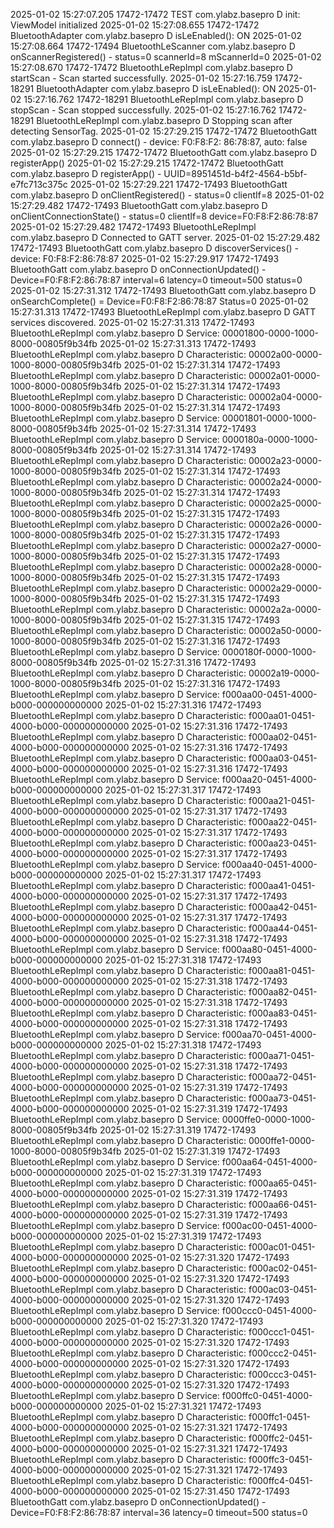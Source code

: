2025-01-02 15:27:07.205 17472-17472 TEST com.ylabz.basepro D init: ViewModel initialized
2025-01-02 15:27:08.655 17472-17472 BluetoothAdapter com.ylabz.basepro D isLeEnabled(): ON
2025-01-02 15:27:08.664 17472-17494 BluetoothLeScanner com.ylabz.basepro D onScannerRegistered() -
status=0 scannerId=8 mScannerId=0
2025-01-02 15:27:08.670 17472-17472 BluetoothLeRepImpl com.ylabz.basepro D startScan - Scan started
successfully.
2025-01-02 15:27:16.759 17472-18291 BluetoothAdapter com.ylabz.basepro D isLeEnabled(): ON
2025-01-02 15:27:16.762 17472-18291 BluetoothLeRepImpl com.ylabz.basepro D stopScan - Scan stopped
successfully.
2025-01-02 15:27:16.762 17472-18291 BluetoothLeRepImpl com.ylabz.basepro D Stopping scan after
detecting SensorTag.
2025-01-02 15:27:29.215 17472-17472 BluetoothGatt com.ylabz.basepro D connect() - device: F0:F8:F2:
86:78:87, auto: false
2025-01-02 15:27:29.215 17472-17472 BluetoothGatt com.ylabz.basepro D registerApp()
2025-01-02 15:27:29.215 17472-17472 BluetoothGatt com.ylabz.basepro D registerApp() -
UUID=8951451d-b4f2-4564-b5bf-e7fc713c375c
2025-01-02 15:27:29.221 17472-17493 BluetoothGatt com.ylabz.basepro D onClientRegistered() -
status=0 clientIf=8
2025-01-02 15:27:29.482 17472-17493 BluetoothGatt com.ylabz.basepro D onClientConnectionState() -
status=0 clientIf=8 device=F0:F8:F2:86:78:87
2025-01-02 15:27:29.482 17472-17493 BluetoothLeRepImpl com.ylabz.basepro D Connected to GATT server.
2025-01-02 15:27:29.482 17472-17493 BluetoothGatt com.ylabz.basepro D discoverServices() - device:
F0:F8:F2:86:78:87
2025-01-02 15:27:29.917 17472-17493 BluetoothGatt com.ylabz.basepro D onConnectionUpdated() -
Device=F0:F8:F2:86:78:87 interval=6 latency=0 timeout=500 status=0
2025-01-02 15:27:31.312 17472-17493 BluetoothGatt com.ylabz.basepro D onSearchComplete() =
Device=F0:F8:F2:86:78:87 Status=0
2025-01-02 15:27:31.313 17472-17493 BluetoothLeRepImpl com.ylabz.basepro D GATT services discovered.
2025-01-02 15:27:31.313 17472-17493 BluetoothLeRepImpl com.ylabz.basepro D Service:
00001800-0000-1000-8000-00805f9b34fb
2025-01-02 15:27:31.313 17472-17493 BluetoothLeRepImpl com.ylabz.basepro D Characteristic:
00002a00-0000-1000-8000-00805f9b34fb
2025-01-02 15:27:31.314 17472-17493 BluetoothLeRepImpl com.ylabz.basepro D Characteristic:
00002a01-0000-1000-8000-00805f9b34fb
2025-01-02 15:27:31.314 17472-17493 BluetoothLeRepImpl com.ylabz.basepro D Characteristic:
00002a04-0000-1000-8000-00805f9b34fb
2025-01-02 15:27:31.314 17472-17493 BluetoothLeRepImpl com.ylabz.basepro D Service:
00001801-0000-1000-8000-00805f9b34fb
2025-01-02 15:27:31.314 17472-17493 BluetoothLeRepImpl com.ylabz.basepro D Service:
0000180a-0000-1000-8000-00805f9b34fb
2025-01-02 15:27:31.314 17472-17493 BluetoothLeRepImpl com.ylabz.basepro D Characteristic:
00002a23-0000-1000-8000-00805f9b34fb
2025-01-02 15:27:31.314 17472-17493 BluetoothLeRepImpl com.ylabz.basepro D Characteristic:
00002a24-0000-1000-8000-00805f9b34fb
2025-01-02 15:27:31.314 17472-17493 BluetoothLeRepImpl com.ylabz.basepro D Characteristic:
00002a25-0000-1000-8000-00805f9b34fb
2025-01-02 15:27:31.315 17472-17493 BluetoothLeRepImpl com.ylabz.basepro D Characteristic:
00002a26-0000-1000-8000-00805f9b34fb
2025-01-02 15:27:31.315 17472-17493 BluetoothLeRepImpl com.ylabz.basepro D Characteristic:
00002a27-0000-1000-8000-00805f9b34fb
2025-01-02 15:27:31.315 17472-17493 BluetoothLeRepImpl com.ylabz.basepro D Characteristic:
00002a28-0000-1000-8000-00805f9b34fb
2025-01-02 15:27:31.315 17472-17493 BluetoothLeRepImpl com.ylabz.basepro D Characteristic:
00002a29-0000-1000-8000-00805f9b34fb
2025-01-02 15:27:31.315 17472-17493 BluetoothLeRepImpl com.ylabz.basepro D Characteristic:
00002a2a-0000-1000-8000-00805f9b34fb
2025-01-02 15:27:31.315 17472-17493 BluetoothLeRepImpl com.ylabz.basepro D Characteristic:
00002a50-0000-1000-8000-00805f9b34fb
2025-01-02 15:27:31.316 17472-17493 BluetoothLeRepImpl com.ylabz.basepro D Service:
0000180f-0000-1000-8000-00805f9b34fb
2025-01-02 15:27:31.316 17472-17493 BluetoothLeRepImpl com.ylabz.basepro D Characteristic:
00002a19-0000-1000-8000-00805f9b34fb
2025-01-02 15:27:31.316 17472-17493 BluetoothLeRepImpl com.ylabz.basepro D Service:
f000aa00-0451-4000-b000-000000000000
2025-01-02 15:27:31.316 17472-17493 BluetoothLeRepImpl com.ylabz.basepro D Characteristic:
f000aa01-0451-4000-b000-000000000000
2025-01-02 15:27:31.316 17472-17493 BluetoothLeRepImpl com.ylabz.basepro D Characteristic:
f000aa02-0451-4000-b000-000000000000
2025-01-02 15:27:31.316 17472-17493 BluetoothLeRepImpl com.ylabz.basepro D Characteristic:
f000aa03-0451-4000-b000-000000000000
2025-01-02 15:27:31.316 17472-17493 BluetoothLeRepImpl com.ylabz.basepro D Service:
f000aa20-0451-4000-b000-000000000000
2025-01-02 15:27:31.317 17472-17493 BluetoothLeRepImpl com.ylabz.basepro D Characteristic:
f000aa21-0451-4000-b000-000000000000
2025-01-02 15:27:31.317 17472-17493 BluetoothLeRepImpl com.ylabz.basepro D Characteristic:
f000aa22-0451-4000-b000-000000000000
2025-01-02 15:27:31.317 17472-17493 BluetoothLeRepImpl com.ylabz.basepro D Characteristic:
f000aa23-0451-4000-b000-000000000000
2025-01-02 15:27:31.317 17472-17493 BluetoothLeRepImpl com.ylabz.basepro D Service:
f000aa40-0451-4000-b000-000000000000
2025-01-02 15:27:31.317 17472-17493 BluetoothLeRepImpl com.ylabz.basepro D Characteristic:
f000aa41-0451-4000-b000-000000000000
2025-01-02 15:27:31.317 17472-17493 BluetoothLeRepImpl com.ylabz.basepro D Characteristic:
f000aa42-0451-4000-b000-000000000000
2025-01-02 15:27:31.317 17472-17493 BluetoothLeRepImpl com.ylabz.basepro D Characteristic:
f000aa44-0451-4000-b000-000000000000
2025-01-02 15:27:31.318 17472-17493 BluetoothLeRepImpl com.ylabz.basepro D Service:
f000aa80-0451-4000-b000-000000000000
2025-01-02 15:27:31.318 17472-17493 BluetoothLeRepImpl com.ylabz.basepro D Characteristic:
f000aa81-0451-4000-b000-000000000000
2025-01-02 15:27:31.318 17472-17493 BluetoothLeRepImpl com.ylabz.basepro D Characteristic:
f000aa82-0451-4000-b000-000000000000
2025-01-02 15:27:31.318 17472-17493 BluetoothLeRepImpl com.ylabz.basepro D Characteristic:
f000aa83-0451-4000-b000-000000000000
2025-01-02 15:27:31.318 17472-17493 BluetoothLeRepImpl com.ylabz.basepro D Service:
f000aa70-0451-4000-b000-000000000000
2025-01-02 15:27:31.318 17472-17493 BluetoothLeRepImpl com.ylabz.basepro D Characteristic:
f000aa71-0451-4000-b000-000000000000
2025-01-02 15:27:31.318 17472-17493 BluetoothLeRepImpl com.ylabz.basepro D Characteristic:
f000aa72-0451-4000-b000-000000000000
2025-01-02 15:27:31.319 17472-17493 BluetoothLeRepImpl com.ylabz.basepro D Characteristic:
f000aa73-0451-4000-b000-000000000000
2025-01-02 15:27:31.319 17472-17493 BluetoothLeRepImpl com.ylabz.basepro D Service:
0000ffe0-0000-1000-8000-00805f9b34fb
2025-01-02 15:27:31.319 17472-17493 BluetoothLeRepImpl com.ylabz.basepro D Characteristic:
0000ffe1-0000-1000-8000-00805f9b34fb
2025-01-02 15:27:31.319 17472-17493 BluetoothLeRepImpl com.ylabz.basepro D Service:
f000aa64-0451-4000-b000-000000000000
2025-01-02 15:27:31.319 17472-17493 BluetoothLeRepImpl com.ylabz.basepro D Characteristic:
f000aa65-0451-4000-b000-000000000000
2025-01-02 15:27:31.319 17472-17493 BluetoothLeRepImpl com.ylabz.basepro D Characteristic:
f000aa66-0451-4000-b000-000000000000
2025-01-02 15:27:31.319 17472-17493 BluetoothLeRepImpl com.ylabz.basepro D Service:
f000ac00-0451-4000-b000-000000000000
2025-01-02 15:27:31.319 17472-17493 BluetoothLeRepImpl com.ylabz.basepro D Characteristic:
f000ac01-0451-4000-b000-000000000000
2025-01-02 15:27:31.320 17472-17493 BluetoothLeRepImpl com.ylabz.basepro D Characteristic:
f000ac02-0451-4000-b000-000000000000
2025-01-02 15:27:31.320 17472-17493 BluetoothLeRepImpl com.ylabz.basepro D Characteristic:
f000ac03-0451-4000-b000-000000000000
2025-01-02 15:27:31.320 17472-17493 BluetoothLeRepImpl com.ylabz.basepro D Service:
f000ccc0-0451-4000-b000-000000000000
2025-01-02 15:27:31.320 17472-17493 BluetoothLeRepImpl com.ylabz.basepro D Characteristic:
f000ccc1-0451-4000-b000-000000000000
2025-01-02 15:27:31.320 17472-17493 BluetoothLeRepImpl com.ylabz.basepro D Characteristic:
f000ccc2-0451-4000-b000-000000000000
2025-01-02 15:27:31.320 17472-17493 BluetoothLeRepImpl com.ylabz.basepro D Characteristic:
f000ccc3-0451-4000-b000-000000000000
2025-01-02 15:27:31.320 17472-17493 BluetoothLeRepImpl com.ylabz.basepro D Service:
f000ffc0-0451-4000-b000-000000000000
2025-01-02 15:27:31.321 17472-17493 BluetoothLeRepImpl com.ylabz.basepro D Characteristic:
f000ffc1-0451-4000-b000-000000000000
2025-01-02 15:27:31.321 17472-17493 BluetoothLeRepImpl com.ylabz.basepro D Characteristic:
f000ffc2-0451-4000-b000-000000000000
2025-01-02 15:27:31.321 17472-17493 BluetoothLeRepImpl com.ylabz.basepro D Characteristic:
f000ffc3-0451-4000-b000-000000000000
2025-01-02 15:27:31.321 17472-17493 BluetoothLeRepImpl com.ylabz.basepro D Characteristic:
f000ffc4-0451-4000-b000-000000000000
2025-01-02 15:27:31.450 17472-17493 BluetoothGatt com.ylabz.basepro D onConnectionUpdated() -
Device=F0:F8:F2:86:78:87 interval=36 latency=0 timeout=500 status=0